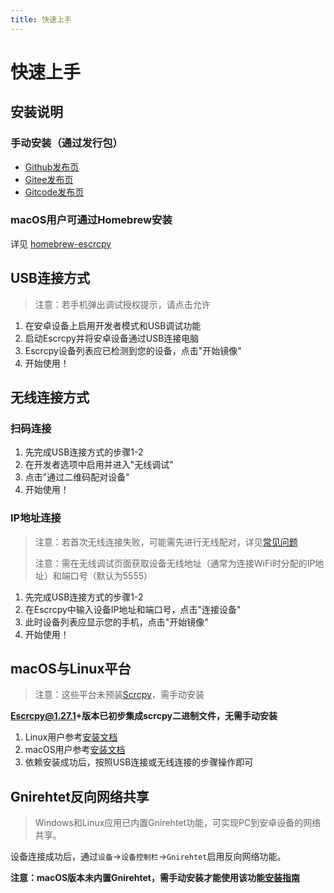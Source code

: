 ```yaml
---
title: 快速上手
---
```


# 快速上手

## 安装说明

### 手动安装（通过发行包）

- [Github发布页](https://github.com/viarotel-org/escrcpy/releases)
- [Gitee发布页](https://gitee.com/viarotel-org/escrcpy/releases)
- [Gitcode发布页](https://gitcode.com/viarotel-org/escrcpy/releases)

### macOS用户可通过Homebrew安装

详见 [homebrew-escrcpy](https://github.com/viarotel-org/homebrew-escrcpy)

## USB连接方式

> 注意：若手机弹出调试授权提示，请点击允许

1. 在安卓设备上启用开发者模式和USB调试功能
2. 启动Escrcpy并将安卓设备通过USB连接电脑
3. Escrcpy设备列表应已检测到您的设备，点击"开始镜像"
4. 开始使用！

## 无线连接方式

### 扫码连接

1. 先完成USB连接方式的步骤1-2
2. 在开发者选项中启用并进入"无线调试"
3. 点击"通过二维码配对设备"
4. 开始使用！

### IP地址连接

> 注意：若首次无线连接失败，可能需先进行无线配对，详见[常见问题](/FAQ/)
>
> 注意：需在无线调试页面获取设备无线地址（通常为连接WiFi时分配的IP地址）和端口号（默认为5555）

1. 先完成USB连接方式的步骤1-2
2. 在Escrcpy中输入设备IP地址和端口号，点击"连接设备"
3. 此时设备列表应显示您的手机，点击"开始镜像"
4. 开始使用！

## macOS与Linux平台

> 注意：这些平台未预装[Scrcpy](/reference/scrcpy/)，需手动安装

**Escrcpy@1.27.1+版本已初步集成scrcpy二进制文件，无需手动安装**

1. Linux用户参考[安装文档](/reference/scrcpy/linux.md)
2. macOS用户参考[安装文档](/reference/scrcpy/macos.md)
3. 依赖安装成功后，按照USB连接或无线连接的步骤操作即可

## Gnirehtet反向网络共享
> Windows和Linux应用已内置Gnirehtet功能，可实现PC到安卓设备的网络共享。

设备连接成功后，通过`设备`->`设备控制栏`->`Gnirehtet`启用反向网络功能。

**注意：macOS版本未内置Gnirehtet，需手动安装才能使用该功能[安装指南](/reference/gnirehtet/)**